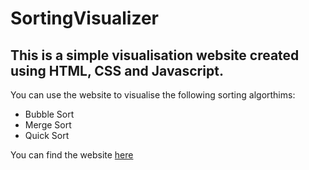 # SortingVisualizer

## This is a simple visualisation website created using HTML, CSS and Javascript.

You can use the website to visualise the following sorting algorthims:
- Bubble Sort
- Merge Sort
- Quick Sort

You can find the website  [here](https://saikaushik.github.io/SortingVisualiser/)
